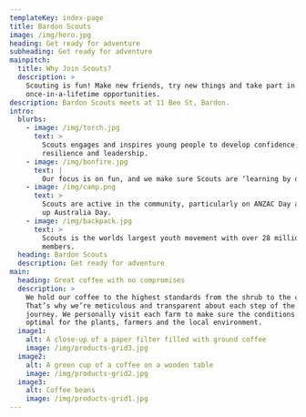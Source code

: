 ```yaml
---
templateKey: index-page
title: Bardon Scouts
image: /img/hero.jpg
heading: Get ready for adventure
subheading: Get ready for adventure
mainpitch:
  title: Why Join Scouts?
  description: >
    Scouting is fun! Make new friends, try new things and take part in
    once-in-a-lifetime opportunities.
description: Bardon Scouts meets at 11 Bee St, Bardon.
intro:
  blurbs:
    - image: /img/torch.jpg
      text: >
        Scouts engages and inspires young people to develop confidence,
        resilience and leadership.
    - image: /img/bonfire.jpg
      text: |
        Our focus is on fun, and we make sure Scouts are ‘learning by doing.’ 
    - image: /img/camp.png
      text: >
        Scouts are active in the community, particularly on ANZAC Day and clean
        up Australia Day.
    - image: /img/backpack.jpg
      text: >
        Scouts is the worlds largest youth movement with over 28 million youth
        members.
  heading: Bardon Scouts
  description: Get ready for adventure
main:
  heading: Great coffee with no compromises
  description: >
    We hold our coffee to the highest standards from the shrub to the cup.
    That’s why we’re meticulous and transparent about each step of the coffee’s
    journey. We personally visit each farm to make sure the conditions are
    optimal for the plants, farmers and the local environment.
  image1:
    alt: A close-up of a paper filter filled with ground coffee
    image: /img/products-grid3.jpg
  image2:
    alt: A green cup of a coffee on a wooden table
    image: /img/products-grid2.jpg
  image3:
    alt: Coffee beans
    image: /img/products-grid1.jpg
---
```

